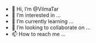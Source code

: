 - 👋 Hi, I’m @VilmaTar
- 👀 I’m interested in ...
- 🌱 I’m currently learning ...
- 💞️ I’m looking to collaborate on ...
- 📫 How to reach me ...

<!---
VilmaTar/VilmaTar is a ✨ special ✨ repository because its `README.md` (this file) appears on your GitHub profile.
You can click the Preview link to take a look at your changes.
--->
